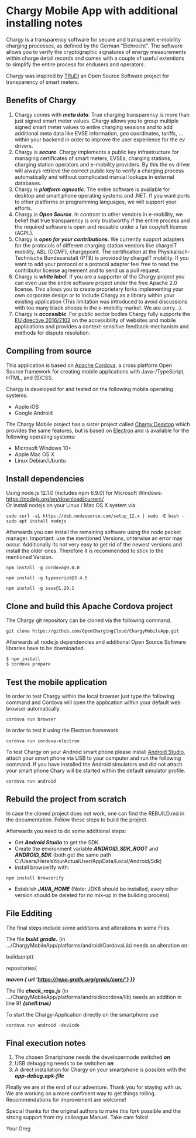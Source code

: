
# Chargy Mobile App with additional installing notes

Chargy is a transparency software for secure and transparent e-mobility charging processes, as defined by the German "Eichrecht". The software allows you to verify the cryptographic signatures of energy measurements within charge detail records and comes with a couple of useful extentions to simplify the entire process for endusers and operators.

Chargy was inspired by [TRuDI](https://www.ptb.de/cms/ptb/fachabteilungen/abt2/fb-23/ag-234/info-center-234/trudi.html) an Open Source Software project for transparency of smart meters.


## Benefits of Chargy

1. Chargy comes with __*meta data*__. True charging transparency is more than just signed smart meter values. Chargy allows you to group multiple signed smart meter values to entire charging sessions and to add additional meta data like EVSE information, geo coordinates, tariffs, ... within your backend in order to improve the user experience for the ev drivers.
2. Chargy is __*secure*__. Chargy implements a public key infrastructure for managing certificates of smart meters, EVSEs, charging stations, charging station operators and e-mobility providers. By this the ev driver will always retrieve the correct public key to verify a charging process automatically and without complicated manual lookups in external databases.
3. Chargy is __*platform agnostic*__. The entire software is available for desktop and smart phone operating systems and .NET. If you want ports to other platforms or programming languages, we will support your efforts.
4. Chargy is __*Open Source*__. In contrast to other vendors in e-mobility, we belief that true transparency is only trustworthy if the entire process and the required software is open and reusable under a fair copyleft license (AGPL).
5. Chargy is __*open for your contributions*__. We currently support adapters for the protocols of different charging station vendors like chargeIT mobility, ABL (OCMF), chargepoint. The certification at the Physikalisch-Technische Bundesanstalt (PTB) is provided by chargeIT mobility. If you want to add your protocol or a protocol adapter feel free to read the contributor license agreement and to send us a pull request.
6. Chargy is __*white label*__. If you are a supporter of the Chargy project you can even use the entire software project under the free Apache 2.0 license. This allows you to create proprietary forks implementing your own corporate design or to include Chargy as a library within your existing application (This limitation was introduced to avoid discussions with too many black sheeps in the e-mobility market. We are sorry...).
7. Chargy is __*accessible*__. For public sector bodies Chargy fully supports the [EU directive 2016/2102](https://eur-lex.europa.eu/legal-content/EN/TXT/PDF/?uri=CELEX:32016L2102) on the accessibility of websites and mobile applications and provides a context-sensitive feedback-mechanism and methods for dispute resolution.


## Compiling from source

This application is based on [Apache Cordova](https://cordova.apache.org), a cross platform Open Source framework for creating mobile applications with Java-/TypeScript, HTML, and (S)CSS.    

Chargy is developed for and tested on the following mobile operating systems:
 - Apple iOS
 - Google Android

The Chargy Mobile project has a sister project called [Chargy Desktop](https://github.com/OpenChargingCloud/ChargyDesktopApp) which provides the same features, but is based on [Electron](https://github.com/electron-userland/electron-forge/tree/5.x) and is available for the following operating systems:

 - Microsoft Windows 10+
 - Apple Mac OS X
 - Linux Debian/Ubuntu


## Install dependencies

Using node.js 12.1.0 (includes npm 6.9.0) for Microsoft Windows: https://nodejs.org/en/download/current/    
Or install nodejs on your Linux / Mac OS X system via
```
sudo curl -sL https://deb.nodesource.com/setup_12.x | sudo -E bash -
sudo apt install nodejs
```

Afterwards you can install the remaining software using the node packet manager. Important: use the mentioned Versions, ohterwise an error may occur. Additionally its not very easy to get rid of the newest versions and install the older ones.
Therefore it is recommended to stick to the mentioned Version.

```
npm install -g cordova@9.0.0
```

```
npm install -g typescript@3.4.5
```

```
npm install -g sass@1.20.1
```


## Clone and build this Apache Cordova project

The Chargy git repository can be cloned via the following command.
```
git clone https://github.com/OpenChargingCloud/ChargyMobileApp.git
```

Afterwards all node.js dependencies and additional Open Source Software libraries have to be downloaded.
```
$ npm install
$ cordova prepare
```


## Test the mobile application

In order to test Chargy within the local browser just type the following command and Cordova will open the application within your default web browser automatically.

```
cordova run browser
```

In order to test it using the Electron framework
```
cordova run cordova-electron
```

To test Chargy on your Android smart phone please install [Android Studio](https://developer.android.com/studio), attach your smart phone via USB to your computer and run the following command. If you have installed the Android simulators and did not attach your smart phone Chary will be started within the default simulator profile.

```
cordova run android
```


## Rebuild the project from scratch

In case the cloned project does not work, one can find the REBUILD.md in the documentation. Follow these steps to build the project.

Afterwards you need to do some additional steps:
- Get __*Android Studio*__ to get the SDK.
- Create the environment variable __*ANDROID_SDK_ROOT*__ and __*ANDROID_SDK*__ (both get the same path C:/Users/HereIsYourActualUser/AppData/Local/Android/Sdk)
- install browserify with:
```
npm install browserify
```
- Establish __*JAVA_HOME*__ (Note: JDK8 should be installed, every other version should be deleted for no mix-up in the building process)


## File Edditing

The final steps include some additions and alterations in some Files.

The file __*build.gradle.*__ (in .../ChargyMobileApp/platforms/android/CordovaLib) needs an alteration on:

buildscript{

repositories{

__*maven { url ’https://repo.grails.org/grails/core/’} }}*__

The file __*check_reqs.js*__ (in .../ChargyMobileApp/platforms/android/cordova/lib) needs an addition in line 91
__*{shell:true}*__

To start the Chargy-Application directly on the smartphone use
```
cordova run android -devicde
```

## Final execution notes

1. The chosen Smartphone needs the developermode switched __*on*__
2. USB debugging needs to be switchen __*on*__
3. A direct installation for Chargy on your smartphone is possible with the __*app-debug.apk-file*__ 

Finally we are at the end of our adventure. Thank you for staying with us. We are working on a more confinient way to get things rolling. Recommendations for improvement are welcome!

Special thanks for the original authors to make this fork possible and the strong support from my colleague Manuel.
Take care folks!

Your Greg
